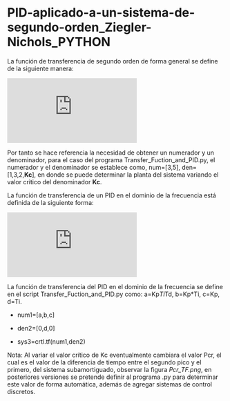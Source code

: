 # PID-aplicado-a-un-sistema-de-segundo-orden_Ziegler-Nichols_PYTHON

La función de transferencia de segundo orden de forma general se define de la siguiente manera:

![](https://latex.codecogs.com/svg.latex?G_%7Bs%7D%3D%5Cfrac%7Bw_%7Bn%7D%5E2%7D%7Bs%5E2&plus;2%5Czeta%20w_%7Bn%7Ds&plus;w_%7Bn%7D%5E2%7D)

Por tanto se hace referencia la necesidad de obtener un numerador y un denominador, para el caso del programa Transfer_Fuction_and_PID.py, el numerador y el denominador se establece como, num=[3,5], den=[1,3,2,**Kc**], en donde se puede determinar la planta del sistema variando el valor critico del denominador **Kc**.

La función de transferencia de un PID en el dominio de la frecuencia está definida de la siguiente forma:

![](https://latex.codecogs.com/svg.latex?G_%7Bc%7D%3D%5Cfrac%7BK_%7Bp%7DT_%7Bp%7DT_%7Bi%7Ds%5E%7B2%7D&plus;K_%7Bp%7DT_%7Bi%7Ds&plus;K_%7Bp%7D%7D%7BT_%7Bi%7Ds%7D)

La función de transferencia del PID en el dominio de la frecuencia se define en el script Transfer_Fuction_and_PID.py como: 
a=Kp*Ti*Td, b=Kp*Ti, c=Kp, d=Ti.

* num1=[a,b,c]

* den2=[0,d,0]

* sys3=crtl.tf(num1,den2)

Nota: Al variar el valor crítico de Kc eventualmente cambiara el valor Pcr, el cual es el valor de la diferencia de tiempo entre el segundo pico y el primero, del sistema subamortiguado, observar la figura *Pcr_TF.png*, en posteriores versiones se pretende definir al programa .py para determinar este valor de forma automática, además de agregar sistemas de control discretos.
